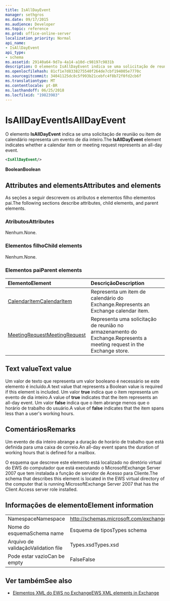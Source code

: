 ```yaml
---
title: IsAllDayEvent
manager: sethgros
ms.date: 09/17/2015
ms.audience: Developer
ms.topic: reference
ms.prod: office-online-server
localization_priority: Normal
api_name:
- IsAllDayEvent
api_type:
- schema
ms.assetid: 29140a64-9d7a-4a14-a10d-c98197c9831b
description: O elemento IsAllDayEvent indica se uma solicitação de reunião ou item de calendário representa um evento de dia inteiro.
ms.openlocfilehash: 81cf1e7d8338275540f264de7cbf194005e7770c
ms.sourcegitcommit: 34041125dc8c5f993b21cebfc4f8b72f0fd2cb6f
ms.translationtype: MT
ms.contentlocale: pt-BR
ms.lasthandoff: 06/25/2018
ms.locfileid: "19823983"
---
```

# <a name="isalldayevent"></a><span data-ttu-id="251b2-103">IsAllDayEvent</span><span class="sxs-lookup"><span data-stu-id="251b2-103">IsAllDayEvent</span></span>

<span data-ttu-id="251b2-104">O elemento **IsAllDayEvent** indica se uma solicitação de reunião ou item de calendário representa um evento de dia inteiro.</span><span class="sxs-lookup"><span data-stu-id="251b2-104">The **IsAllDayEvent** element indicates whether a calendar item or meeting request represents an all-day event.</span></span> 
  
```xml
<IsAllDayEvent/>
```

 <span data-ttu-id="251b2-105">**Boolean**</span><span class="sxs-lookup"><span data-stu-id="251b2-105">**Boolean**</span></span>
## <a name="attributes-and-elements"></a><span data-ttu-id="251b2-106">Attributes and elements</span><span class="sxs-lookup"><span data-stu-id="251b2-106">Attributes and elements</span></span>

<span data-ttu-id="251b2-107">As seções a seguir descrevem os atributos e elementos filho elementos pai.</span><span class="sxs-lookup"><span data-stu-id="251b2-107">The following sections describe attributes, child elements, and parent elements.</span></span>
  
### <a name="attributes"></a><span data-ttu-id="251b2-108">Atributos</span><span class="sxs-lookup"><span data-stu-id="251b2-108">Attributes</span></span>

<span data-ttu-id="251b2-109">Nenhum.</span><span class="sxs-lookup"><span data-stu-id="251b2-109">None.</span></span>
  
### <a name="child-elements"></a><span data-ttu-id="251b2-110">Elementos filho</span><span class="sxs-lookup"><span data-stu-id="251b2-110">Child elements</span></span>

<span data-ttu-id="251b2-111">Nenhum.</span><span class="sxs-lookup"><span data-stu-id="251b2-111">None.</span></span>
  
### <a name="parent-elements"></a><span data-ttu-id="251b2-112">Elementos pai</span><span class="sxs-lookup"><span data-stu-id="251b2-112">Parent elements</span></span>

|<span data-ttu-id="251b2-113">**Elemento**</span><span class="sxs-lookup"><span data-stu-id="251b2-113">**Element**</span></span>|<span data-ttu-id="251b2-114">**Descrição**</span><span class="sxs-lookup"><span data-stu-id="251b2-114">**Description**</span></span>|
|:-----|:-----|
|[<span data-ttu-id="251b2-115">CalendarItem</span><span class="sxs-lookup"><span data-stu-id="251b2-115">CalendarItem</span></span>](calendaritem.md) <br/> |<span data-ttu-id="251b2-116">Representa um item de calendário do Exchange.</span><span class="sxs-lookup"><span data-stu-id="251b2-116">Represents an Exchange calendar item.</span></span>  <br/> |
|[<span data-ttu-id="251b2-117">MeetingRequest</span><span class="sxs-lookup"><span data-stu-id="251b2-117">MeetingRequest</span></span>](meetingrequest.md) <br/> |<span data-ttu-id="251b2-118">Representa uma solicitação de reunião no armazenamento do Exchange.</span><span class="sxs-lookup"><span data-stu-id="251b2-118">Represents a meeting request in the Exchange store.</span></span>  <br/> |
   
## <a name="text-value"></a><span data-ttu-id="251b2-119">Text value</span><span class="sxs-lookup"><span data-stu-id="251b2-119">Text value</span></span>

<span data-ttu-id="251b2-120">Um valor de texto que representa um valor booleano é necessário se este elemento é incluído.</span><span class="sxs-lookup"><span data-stu-id="251b2-120">A text value that represents a Boolean value is required if this element is included.</span></span> <span data-ttu-id="251b2-121">Um valor **true** indica que o item representa um evento de dia inteiro.</span><span class="sxs-lookup"><span data-stu-id="251b2-121">A value of **true** indicates that the item represents an all-day event.</span></span> <span data-ttu-id="251b2-122">Um valor **false** indica que o item abrange menos que o horário de trabalho do usuário.</span><span class="sxs-lookup"><span data-stu-id="251b2-122">A value of **false** indicates that the item spans less than a user's working hours.</span></span> 
  
## <a name="remarks"></a><span data-ttu-id="251b2-123">Comentários</span><span class="sxs-lookup"><span data-stu-id="251b2-123">Remarks</span></span>

<span data-ttu-id="251b2-124">Um evento de dia inteiro abrange a duração de horário de trabalho que está definida para uma caixa de correio.</span><span class="sxs-lookup"><span data-stu-id="251b2-124">An all-day event spans the duration of working hours that is defined for a mailbox.</span></span>
  
<span data-ttu-id="251b2-125">O esquema que descreve este elemento está localizado no diretório virtual do EWS do computador que está executando o MicrosoftExchange Server 2007 que tem instalada a função de servidor de Acesso para Cliente.</span><span class="sxs-lookup"><span data-stu-id="251b2-125">The schema that describes this element is located in the EWS virtual directory of the computer that is running MicrosoftExchange Server 2007 that has the Client Access server role installed.</span></span>
  
## <a name="element-information"></a><span data-ttu-id="251b2-126">Informações de elemento</span><span class="sxs-lookup"><span data-stu-id="251b2-126">Element information</span></span>

|||
|:-----|:-----|
|<span data-ttu-id="251b2-127">Namespace</span><span class="sxs-lookup"><span data-stu-id="251b2-127">Namespace</span></span>  <br/> |http://schemas.microsoft.com/exchange/services/2006/types  <br/> |
|<span data-ttu-id="251b2-128">Nome do esquema</span><span class="sxs-lookup"><span data-stu-id="251b2-128">Schema name</span></span>  <br/> |<span data-ttu-id="251b2-129">Esquema de tipos</span><span class="sxs-lookup"><span data-stu-id="251b2-129">Types schema</span></span>  <br/> |
|<span data-ttu-id="251b2-130">Arquivo de validação</span><span class="sxs-lookup"><span data-stu-id="251b2-130">Validation file</span></span>  <br/> |<span data-ttu-id="251b2-131">Types.xsd</span><span class="sxs-lookup"><span data-stu-id="251b2-131">Types.xsd</span></span>  <br/> |
|<span data-ttu-id="251b2-132">Pode estar vazio</span><span class="sxs-lookup"><span data-stu-id="251b2-132">Can be empty</span></span>  <br/> |<span data-ttu-id="251b2-133">False</span><span class="sxs-lookup"><span data-stu-id="251b2-133">False</span></span>  <br/> |
   
## <a name="see-also"></a><span data-ttu-id="251b2-134">Ver também</span><span class="sxs-lookup"><span data-stu-id="251b2-134">See also</span></span>



- [<span data-ttu-id="251b2-135">Elementos XML do EWS no Exchange</span><span class="sxs-lookup"><span data-stu-id="251b2-135">EWS XML elements in Exchange</span></span>](ews-xml-elements-in-exchange.md)

